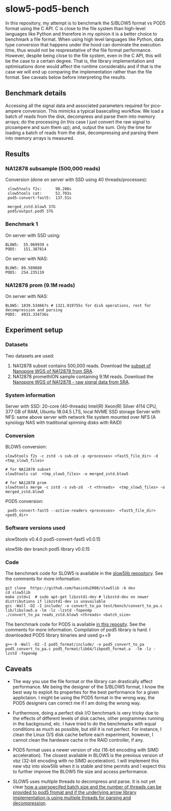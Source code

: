 # slow5-pod5-bench

In this repository, my attempt is to benchmark the S/BLOW5 format vs POD5 format using the C API. C is close to the file system than high-level languages like Python and therefore in my opinion it is a better choice to benchmark a file format. When using high level languages like Python, data type conversion that happens under the hood can dominate the execution time, thus would not be respresetative of the file format performance. However, despite being close to  the file system, even in the C API, this will be the case to a certain degree. That is, the library implementation and optimisations done would affect the runtime considerablu and if that is the case we will end up comparing the implementation rather than the file format. See caveats below before interpreting the results.


## Benchmark details

Accessing all the signal data and associated parameters required for pico-ampere conversion. This mimicks a typical basecalling workflow. We load a batch of reads from the disk, decompress and parse them into memory arrays; do the processing (in this case I just convert the raw signal to picoampere and sum them up); and, output the sum. Only the time for loading a batch of reads from the disk, decompressing and parsing them into memory arrays is measured.


 
 ## Results
  
 ### NA12878 subsample (500,000 reads) 
 
Conversion (done on server with SSD using 40 threads/processes):
```
 slow5tools f2s:      98.208s
 slow5tools cat:      52.703s
 pod5-convert-fast5:  137.51s

 merged_zstd.blow5 37G
 pod5/output.pod5 37G  
  ```
  
### Benchmark 1
 
On server with SSD using:
```
BLOW5:  55.969939 s
POD5:   151.387814
```  
  
On server with NAS:
```
BLOW5: 89.589880
POD5:  254.235119
```  
   
### NA12878 prom (9.1M reads) 

On server with NAS:
```
BLOW5: 1839.534667s # 1321.919755s for disk operations, rest for decompression and parsing
POD5:  4933.334736s
```    

## Experiment setup
  
### Datasets
  
Two datasets are used:  
1. NA12878 subset contains 500,000 reads. Download the [subset of Nanopore WGS of NA12878 from SRA](https://www.ncbi.nlm.nih.gov/sra?linkname=bioproject_sra_all&from_uid=744329). 
2. NA12878 promethION sample containing 9.1M reads. Download the [Nanopore WGS of NA12878 - raw signal data from SRA](https://www.ncbi.nlm.nih.gov/sra?linkname=bioproject_sra_all&from_uid=744329). 

  
### System information
  
Server with SSD: 20-core (40-threads) Intel(R) Xeon(R) Silver 4114 CPU, 377 GB of RAM, Ubuntu 18.04.5 LTS, local NVME SSD storage 
Server with NFS: same above server with  network file system mounted over NFS (A synology NAS with traditional spinning disks with RAID) 

  
### Conversion  
  
BLOW5 conversion:  
```
slow5tools f2s -c zstd -s svb-zd -p <processes> <fast5_file_dir> -d <tmp_slow5_files> 

# for NA12878 subset  
slow5tools cat  <tmp_slow5_files> -o merged_zstd.blow5 

# for NA12878 prom  
slow5tools merge -c zstd -s svb-zd  -t <threads>  <tmp_slow5_files> -o merged_zstd.blow5   
```  
 
POD5 conversion:    
```
 pod5-convert-fast5 --active-readers <processes>  <fast5_file_dir> <pod5_dir> 
```    
  
### Software versions used
  
slow5tools v0.4.0
pod5-convert-fast5 v0.0.15
  
slow5lib dev branch
pod5 library  v0.0.15
  
  
### Code
  
The benchmark code for SLOW5 is available in the [slow5lib repository](https://github.com/hasindu2008/slow5lib/blob/dev/test/bench/convert_to_pa.c). See the comments for more information.

```
git clone  https://github.com/hasindu2008/slow5lib -b dev
cd slow5lib
make zstd=1  # sudo apt-get libzstd1-dev # libzstd-dev on newer distributions if libzstd1-dev is unavailable
gcc -Wall -O2 -I include/ -o convert_to_pa test/bench/convert_to_pa.c lib/libslow5.a -lm -lz -lzstd -fopenmp  
./convert_to_pa reads_zstd.blow5 <threads> <batch_size>
```  
  
The benchmark code for POD5 is available [in this reposity](https://github.com/hasindu2008/slow5-pod5-bench/blob/master/pod5_convert_to_pa.c).  See the comments for more information. Compilation of pod5 library is hard. I downloaded POD5 library binaries and used g++9
```
g++-9 -Wall -O2 -I pod5_format/include/ -o pod5_convert_to_pa pod5_convert_to_pa.c pod5_format/lib64/libpod5_format.a  -lm -lz -lzstd -fopenmp  
```  
  
 
 ## Caveats
  
  
- The way you use the file format or the library can drastically affect performance. Me being the designer of the S/BLOW5 format, I know the best way to exploit its properties for the best performance for a given applictaion. I might be using the POD5 format in the wrong way, the POD5 designers can correct me if I am doing the wrong way.

- Furthermore, doing a perfect disk I/O benchmark is very tricky due to the effects of different levels of disk caches, other programmes running in the background, etc. I have tried to do the benchmarks with equal conditions as much as possible, but still it is not perfect. For instance, I clean the Linux O/S disk cache before each experiment, however, I cannot clean the hardware cache in the RAID controller, if any.

- POD5 format uses a newer version of vbz (16-bit encoding with SIMD acceleration). The closest available in BLOW5 is the previous version of vbz (32-bit encoding with no SIMD acceleration). I will implement this new vbz into slow5lib when it is stable and time permits and I expect this to further improve the BLOW5 file size and access performance.  

- SLOW5 uses multiple threads to decompress and parse. It is not yet clear [how a userspecifed batch size and the number of threads can be provided to pod5 fromat and if the underlying arrow library implementation is using multiple threads for parsing and decompression](https://github.com/nanoporetech/pod5-file-format/issues).    
  

